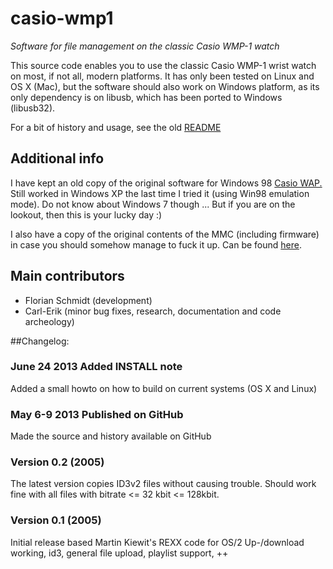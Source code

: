 casio-wmp1
==========
*Software for file management on the classic Casio WMP-1 watch*

This source code enables you to use the classic Casio WMP-1 wrist watch
on most, if not all, modern platforms. It has only been tested on Linux
and OS X (Mac), but the software should also work on Windows platform, as its only
dependency is on libusb, which has been ported to Windows (libusb32).

For a bit of history and usage, see the old <a
href="original_documentation/README">README</a>

## Additional info
I have kept an old copy of the original software for Windows 98 <a href="https://dl.dropboxusercontent.com/u/514315/casio_wmp1/casio_wap.zip">Casio WAP.</a> Still worked in Windows XP the last time I tried it (using Win98 emulation mode). Do not know about Windows 7 though ... But if you are on the lookout, then this is your lucky day :)

I also have a copy of the original contents of the MMC (including firmware) in case you should somehow manage to fuck it up. Can be found <a href="https://dl.dropboxusercontent.com/u/514315/casio_wmp1/wmp1_org_firmware.dat">here</a>.

## Main contributors
- Florian Schmidt (development)
- Carl-Erik (minor bug fixes, research, documentation and code archeology)

##Changelog:

### June 24 2013 Added INSTALL note
Added a small howto on how to build on current systems (OS X and Linux)

### May 6-9 2013 Published on GitHub
Made the source and history available on GitHub

### Version 0.2 (2005)
The latest version copies ID3v2 files without causing trouble. Should work
fine with all files with bitrate <= 32 kbit <= 128kbit.

### Version 0.1 (2005)
Initial release based Martin Kiewit's REXX code for OS/2
Up-/download working, id3, general file upload, playlist support, ++

